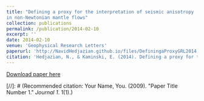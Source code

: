 ```yaml
---
title: "Defining a proxy for the interpretation of seismic anisotropy
in non-Newtonian mantle flows"
collection: publications
permalink: /publication/2014-02-10
excerpt: ''
date: 2014-02-10
venue: 'Geophysical Research Letters'
paperurl: 'http://NavidHedjazian.github.io/files/DefiningaProxyGRL2014.pdf'
citation: 'Hedjazian, N., & Kaminski, E. (2014). Defining a proxy for the interpretation of seismic anisotropy in non‐Newtonian mantle flows. <i>Geophysical Research Letters</i>, 41(20), 7065-7072.'
---
```



[Download paper here](http://NavidHedjazian.github.io/files/DefiningaProxyGRL2014.pdf)

[//]: # (Recommended citation: Your Name, You. (2009). "Paper Title Number 1." <i>Journal 1</i>. 1(1).) 
